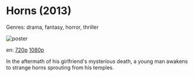 # Horns (2013)

Genres: drama, fantasy, horror, thriller

![poster](http://image.tmdb.org/t/p/w500/632JG1wY6pGVxZxF5NaO5piNeFe.jpg)

en:
  [720p](magnet:?xt=urn:btih:97EF2E422417DC593722B1C066C1B4EE0EDF0E05&tr=udp://glotorrents.pw:6969/announce&tr=udp://tracker.opentrackr.org:1337/announce&tr=udp://torrent.gresille.org:80/announce&tr=udp://tracker.openbittorrent.com:80&tr=udp://tracker.coppersurfer.tk:6969&tr=udp://tracker.leechers-paradise.org:6969&tr=udp://p4p.arenabg.ch:1337&tr=udp://tracker.internetwarriors.net:1337)
  [1080p](magnet:?xt=urn:btih:C6E950E5384402CBBF406F7D800E516EEF7F63AD&tr=udp://glotorrents.pw:6969/announce&tr=udp://tracker.opentrackr.org:1337/announce&tr=udp://torrent.gresille.org:80/announce&tr=udp://tracker.openbittorrent.com:80&tr=udp://tracker.coppersurfer.tk:6969&tr=udp://tracker.leechers-paradise.org:6969&tr=udp://p4p.arenabg.ch:1337&tr=udp://tracker.internetwarriors.net:1337)
  


In the aftermath of his girlfriend's mysterious death, a young man awakens to strange horns sprouting from his temples.